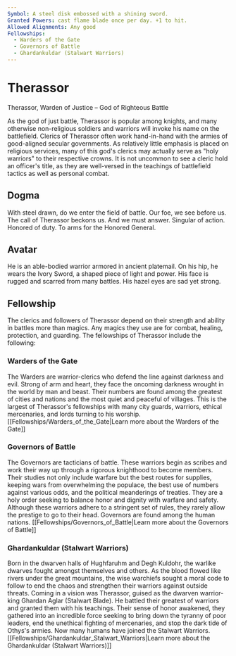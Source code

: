 ```yaml
---
Symbol: A steel disk embossed with a shining sword.
Granted Powers: cast flame blade once per day. +1 to hit.
Allowed Alignments: Any good
Fellowships:
  - Warders of the Gate
  - Governors of Battle
  - Ghardankuldar (Stalwart Warriors)
---
```


# Therassor

Therassor, Warden of Justice – God of Righteous Battle

As the god of just battle, Therassor is popular among knights, and many otherwise non-religious soldiers and warriors will invoke his name on the battlefield. Clerics of Therassor often work hand-in-hand with the armies of good-aligned secular governments. As relatively little emphasis is placed on religious services, many of this god's clerics may actually serve as "holy warriors" to their respective crowns. It is not uncommon to see a cleric hold an officer's title, as they are well-versed in the teachings of battlefield tactics as well as personal combat.

## Dogma
With steel drawn, do we enter the field of battle. Our foe, we see before us. The call of Therassor beckons us. And we must answer. Singular of action. Honored of duty. To arms for the Honored General.

## Avatar
He is an able-bodied warrior armored in ancient platemail. On his hip, he wears the Ivory Sword, a shaped piece of light and power. His face is rugged and scarred from many battles. His hazel eyes are sad yet strong.

## Fellowship
The clerics and followers of Therassor depend on their strength and ability in battles more than magics. Any magics they use are for combat, healing, protection, and guarding.
The fellowships of Therassor include the following:

### Warders of the Gate
The Warders are warrior-clerics who defend the line against darkness and evil. Strong of arm and heart, they face the oncoming darkness wrought in the world by man and beast. Their numbers are found among the greatest of cities and nations and the most quiet and peaceful of villages. This is the largest of Therassor's fellowships with many city guards, warriors, ethical mercenaries, and lords turning to his worship.
[[Fellowships/Warders_of_the_Gate|Learn more about the Warders of the Gate]]

### Governors of Battle
The Governors are tacticians of battle. These warriors begin as scribes and work their way up through a rigorous knighthood to become members. Their studies not only include warfare but the best routes for supplies, keeping wars from overwhelming the populace, the best use of numbers against various odds, and the political meanderings of treaties. They are a holy order seeking to balance honor and dignity with warfare and safety. Although these warriors adhere to a stringent set of rules, they rarely allow the prestige to go to their head. Governors are found among the human nations.
[[Fellowships/Governors_of_Battle|Learn more about the Governors of Battle]]

### Ghardankuldar (Stalwart Warriors)
Born in the dwarven halls of Hughfaruhm and Degh Kuldohr, the warlike dwarves fought amongst themselves and others. As the blood flowed like rivers under the great mountains, the wise warchiefs sought a moral code to follow to end the chaos and strengthen their warriors against outside threats. Coming in a vision was Therassor, guised as the dwarven warrior-king Ghardan Aglar (Stalwart Blade). He battled their greatest of warriors and granted them with his teachings. Their sense of honor awakened, they gathered into an incredible force seeking to bring down the tyranny of poor leaders, end the unethical fighting of mercenaries, and stop the dark tide of Othys's armies. Now many humans have joined the Stalwart Warriors.
[[Fellowships/Ghardankuldar_Stalwart_Warriors|Learn more about the Ghardankuldar (Stalwart Warriors)]]
